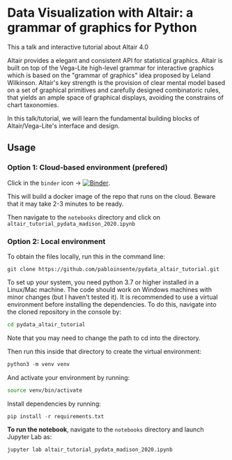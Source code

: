 # Data Visualization with Altair: a grammar of graphics for Python

This a talk and interactive tutorial about Altair 4.0

Altair provides a elegant and consistent API for statistical graphics. Altair is built on top of the Vega-Lite high-level grammar for interactive graphics which is based on the "grammar of graphics" idea proposed by Leland Wilkinson. Altair's key strength is the provision of clear mental model based on a set of graphical primitives and carefully designed combinatoric rules, that yields an ample space of graphical displays, avoiding the constrains of chart taxonomies.

In this talk/tutorial, we will learn the fundamental building blocks of Altair/Vega-Lite's interface and design.

## Usage

### Option 1: Cloud-based environment (prefered)

Click in the ```binder``` icon -> [![Binder](https://mybinder.org/badge_logo.svg)](https://mybinder.org/v2/gh/pabloinsente/pydata_altair_tutorial/078bfb1af4b01d5e4d1d89fef0904eecdfcc5778/?urlpath=lab).  

This will build a docker image of the repo that runs on the cloud. Beware that it may take 2-3 minutes to be ready.

Then navigate to the `notebooks` directory and click on `altair_tutorial_pydata_madison_2020.ipynb`

### Option 2: Local environment

To obtain the files locally, run this in the command line:

```
git clone https://github.com/pabloinsente/pydata_altair_tutorial.git
```

To set up your system, you need python 3.7 or higher installed in a Linux/Mac machine. The code should work on Windows machines with minor changes (but I haven't tested it). It is recommended to use a virtual environment before installing the dependencies. To do this, navigate into the cloned repository in the console by:

```bash
cd pydata_altair_tutorial
```

Note that you may need to change the path to cd into the directory.  

 Then run this inside that directory to create the virtual environment:

```Python
python3 -m venv venv
```

And activate your environment by running:

```bash
source venv/bin/activate
```

Install dependencies by running:

```Python
pip install -r requirements.txt
```


**To run the notebook**, navigate to the ```notebooks``` directory and launch Jupyter Lab as:

```Python
jupyter lab altair_tutorial_pydata_madison_2020.ipynb
```
